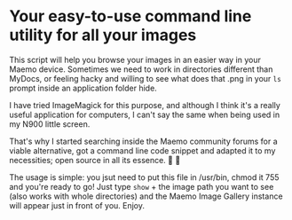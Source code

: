 # Your easy-to-use command line utility for all your images

This script will help you browse your images in an easier way in your Maemo device. Sometimes we need to work in directories different than MyDocs, or feeling hacky and willing to see what does that .png in your `ls` prompt inside an application folder hide.

I have tried ImageMagick for this purpose, and although I think it's a really useful application for computers, I can't say the same when being used in my N900 little screen. 

That's why I started searching inside the Maemo community forums for a viable alternative, got a command line code snippet and adapted it to my necessities; open source in all its essence.  :water_buffalo: :penguin:

The usage is simple: you jsut need to put this file in /usr/bin, chmod it 755 and you're ready to go! Just type `show` + the image path you want to see (also works with whole directories) and the Maemo Image Gallery instance will appear just in front of you. Enjoy.
